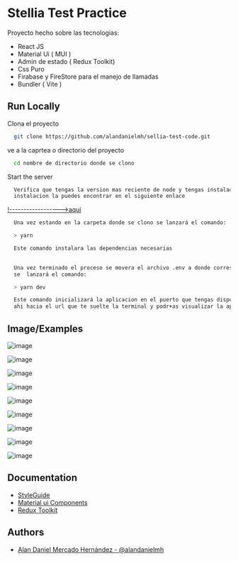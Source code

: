 
# Stellia Test Practice

Proyecto hecho sobre las tecnologias:

- React JS
- Material Ui ( MUI ) 
- Admin de estado ( Redux Toolkit)
- Css Puro
- Firabase y FireStore para el manejo de llamadas 
- Bundler ( Vite )

## Run Locally

Clona el proyecto

```bash
  git clone https://github.com/alandanielmh/sellia-test-code.git
```

ve a la caprtea o directorio del proyecto

```bash
  cd nombre de directorio donde se clono
```


Start the server

```bash
  Verifica que tengas la version mas reciente de node y tengas instalado yarn de lo contrario la 
  instalacion la puedes encontrar en el siguiente enlace
```
[!------------------>aqui](https://classic.yarnpkg.com/lang/en/docs/install/#windows-stable)
```bash
  Una vez estando en la carpeta donde se clono se lanzará el comando:

  > yarn

  Este comando instalara las dependencias necesarias
  
```

```bash
  Una vez terminado el proceso se movera el archivo .env a donde corresponde y 
  se  lanzará el comando:

  > yarn dev

  Este comando inicializará la aplicacion en el puerto que tengas disponible de 
  ahi hacia el url que te suelte la terminal y podr+as visualizar la app
```


## Image/Examples
![image](https://github.com/user-attachments/assets/556cfa0f-8b97-4e66-abc2-0ef65b5d3c79)

![image](https://github.com/user-attachments/assets/00461910-60c1-4413-bae2-bca47f0b6f42)

![image](https://github.com/user-attachments/assets/d641ab65-39c0-41d7-92b7-9687048a6f7b)

![image](https://github.com/user-attachments/assets/d0bc325d-62ca-483f-9f64-aa3d7678a7fb)

![image](https://github.com/user-attachments/assets/cdf68f25-c46a-4db4-805e-e7c6ca3f4673)

![image](https://github.com/user-attachments/assets/91d3f127-db29-48f4-9a3b-651f2bed6e9b)

![image](https://github.com/user-attachments/assets/8b2d8184-4d7b-4917-b8cf-507fcd5b6658)

![image](https://github.com/user-attachments/assets/e3fdb7d2-e705-49f3-b5e2-9cf16e2d75c5)

![image](https://github.com/user-attachments/assets/5457b27c-59d7-420e-99ad-7c0175b60ce1)

## Documentation

- [StyleGuide](https://www.figma.com/design/BXjqEPWLKSYjypD0XX8eMR/Sellia-Test?node-id=1-3&t=67RIOOSzs9vWvJb0-1)
- [Material ui Components](https://mui.com/material-ui/getting-started/installation/)
- [Redux Toolkit](https://redux-toolkit.js.org/)


## Authors

- [Alan Daniel Mercado Hernández - @alandanielmh](https://github.com/alandanielmh/)

